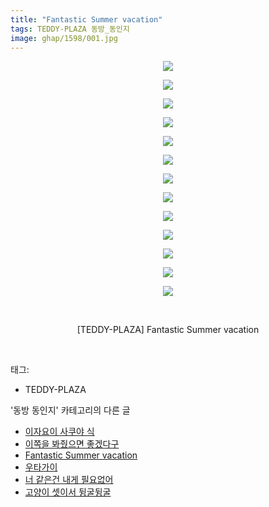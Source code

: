 ```yaml
---
title: "Fantastic Summer vacation"
tags: TEDDY-PLAZA 동방_동인지
image: ghap/1598/001.jpg
---
```

<div class="article">
<p style="text-align: center; clear: none; float: none;"><img src="{{ site.nasurl }}/ghap/1598/001.jpg"/></p>
<p style="text-align: center; clear: none; float: none;"><img src="{{ site.nasurl }}/ghap/1598/002.jpg"/></p>
<p style="text-align: center; clear: none; float: none;"><img src="{{ site.nasurl }}/ghap/1598/003.jpg"/></p>
<p style="text-align: center; clear: none; float: none;"><img src="{{ site.nasurl }}/ghap/1598/004.jpg"/></p>
<p style="text-align: center; clear: none; float: none;"><img src="{{ site.nasurl }}/ghap/1598/005.jpg"/></p>
<p style="text-align: center; clear: none; float: none;"><img src="{{ site.nasurl }}/ghap/1598/006.jpg"/></p>
<p style="text-align: center; clear: none; float: none;"><img src="{{ site.nasurl }}/ghap/1598/007.jpg"/></p>
<p style="text-align: center; clear: none; float: none;"><img src="{{ site.nasurl }}/ghap/1598/008.jpg"/></p>
<p style="text-align: center; clear: none; float: none;"><img src="{{ site.nasurl }}/ghap/1598/009.jpg"/></p>
<p style="text-align: center; clear: none; float: none;"><img src="{{ site.nasurl }}/ghap/1598/010.jpg"/></p>
<p style="text-align: center; clear: none; float: none;"><img src="{{ site.nasurl }}/ghap/1598/011.jpg"/></p>
<p style="text-align: center; clear: none; float: none;"><img src="{{ site.nasurl }}/ghap/1598/012.jpg"/></p>
<p style="text-align: center; clear: none; float: none;"><img src="{{ site.nasurl }}/ghap/1598/013.jpg"/></p>
<p style="text-align: center; clear: none; float: none;"><br/></p>
<p style="text-align: center; clear: none; float: none;">[TEDDY-PLAZA] Fantastic Summer vacation</p>
<p><br/></p>
</div><div class="tagTrail">
<p>태그: </p>
<ul>
<li>TEDDY-PLAZA</li>
</ul>
</div><div class="another">
<p>'동방 동인지' 카테고리의 다른 글</p>
<ul>
<li><a href="/2016-08-16-ghap_1600">이자요이 사쿠야 식</a></li>
<li><a href="/2016-08-15-ghap_1599">이쪽을 봐줬으면 좋겠다구</a></li>
<li><a href="/2016-08-15-ghap_1598">Fantastic Summer vacation</a></li>
<li><a href="/2016-08-15-ghap_1597">우타가이</a></li>
<li><a href="/2016-08-15-ghap_1596">너 같은건 내게 필요없어</a></li>
<li><a href="/2016-08-15-ghap_1594">고양이 셋이서 뒹굴뒹굴</a></li>
</ul>
</div><div class="cb_module cb_fluid">
<div class="cb_wrt cb_profile">
</div><!-- commentList close -->
</div>
<br/>
<p id="refer"></p>
<br/>
